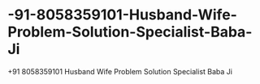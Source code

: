 # -91-8058359101-Husband-Wife-Problem-Solution-Specialist-Baba-Ji
+91 8058359101 Husband Wife Problem Solution Specialist Baba Ji
